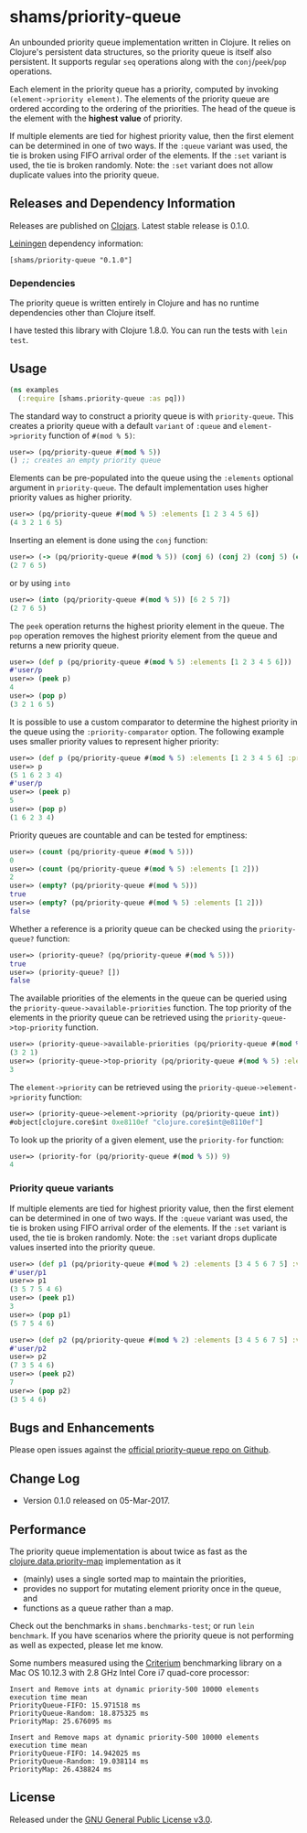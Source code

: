 # shams/priority-queue

An unbounded priority queue implementation written in Clojure. 
It relies on Clojure's persistent data structures, so the priority queue is itself also persistent.
It supports regular `seq` operations along with the `conj`/`peek`/`pop` operations.

Each element in the priority queue has a priority, computed by invoking `(element->priority element)`.
The elements of the priority queue are ordered according to the ordering of the priorities. 
The head of the queue is the element with the **highest value** of priority. 

If multiple elements are tied for highest priority value, then the first element can be determined in one of two ways. If the `:queue` variant was used, the tie is broken using FIFO arrival order of the elements. 
If the `:set` variant is used, the tie is broken randomly.
Note: the `:set` variant does not allow duplicate values into the priority queue.


## Releases and Dependency Information

Releases are published on [Clojars].
Latest stable release is 0.1.0.

[Leiningen] dependency information:

    [shams/priority-queue "0.1.0"]

### Dependencies

The priority queue is written entirely in Clojure and has no runtime dependencies other than Clojure itself.

I have tested this library with Clojure 1.8.0. You can run the tests with `lein test`.


## Usage

```clojure
(ns examples
  (:require [shams.priority-queue :as pq]))
```  

The standard way to construct a priority queue is with `priority-queue`.
This creates a priority queue with a default `variant` of `:queue` and `element->priority` function of `#(mod % 5)`:
```clojure
user=> (pq/priority-queue #(mod % 5))
() ;; creates an empty priority queue
```

Elements can be pre-populated into the queue using the `:elements` optional argument in `priority-queue`.
The default implementation uses higher priority values as higher priority.
```clojure
user=> (pq/priority-queue #(mod % 5) :elements [1 2 3 4 5 6])
(4 3 2 1 6 5)
```

Inserting an element is done using the `conj` function:
```clojure
user=> (-> (pq/priority-queue #(mod % 5)) (conj 6) (conj 2) (conj 5) (conj 7))
(2 7 6 5)
```
or by using `into`
```clojure
user=> (into (pq/priority-queue #(mod % 5)) [6 2 5 7])
(2 7 6 5)
```

The `peek` operation returns the highest priority element in the queue.
The `pop` operation removes the highest priority element from the queue and returns a new priority queue.
```clojure
user=> (def p (pq/priority-queue #(mod % 5) :elements [1 2 3 4 5 6]))
#'user/p
user=> (peek p)
4
user=> (pop p)
(3 2 1 6 5)
```

It is possible to use a custom comparator to determine the highest priority in the queue using the `:priority-comparator` option.
The following example uses smaller priority values to represent higher priority:
```clojure
user=> (def p (pq/priority-queue #(mod % 5) :elements [1 2 3 4 5 6] :priority-comparator compare))
user=> p
(5 1 6 2 3 4)
#'user/p
user=> (peek p)
5
user=> (pop p)
(1 6 2 3 4)
```

Priority queues are countable and can be tested for emptiness:
```clojure
user=> (count (pq/priority-queue #(mod % 5)))
0
user=> (count (pq/priority-queue #(mod % 5) :elements [1 2]))
2
user=> (empty? (pq/priority-queue #(mod % 5)))
true
user=> (empty? (pq/priority-queue #(mod % 5) :elements [1 2]))
false
```

Whether a reference is a priority queue can be checked using the `priority-queue?` function:
```clojure
user=> (priority-queue? (pq/priority-queue #(mod % 5)))
true
user=> (priority-queue? [])
false
```

The available priorities of the elements in the queue can be queried using the `priority-queue->available-priorities` function. 
The top priority of the elements in the priority queue can be retrieved using the `priority-queue->top-priority` function.
```clojure
user=> (priority-queue->available-priorities (pq/priority-queue #(mod % 5) :elements [1 2 3 6]))
(3 2 1)
user=> (priority-queue->top-priority (pq/priority-queue #(mod % 5) :elements [1 2 3 6]))
3
```

The `element->priority` can be retrieved using the `priority-queue->element->priority` function:
```clojure
user=> (priority-queue->element->priority (pq/priority-queue int))
#object[clojure.core$int 0xe8110ef "clojure.core$int@e8110ef"]
```

To look up the priority of a given element, use the `priority-for` function:
```clojure
user=> (priority-for (pq/priority-queue #(mod % 5)) 9)
4
```

### Priority queue variants

If multiple elements are tied for highest priority value, then the first element can be determined in one of two ways. If the `:queue` variant was used, the tie is broken using FIFO arrival order of the elements. 
If the `:set` variant is used, the tie is broken randomly.
Note: the `:set` variant drops duplicate values inserted into the priority queue.

```clojure
user=> (def p1 (pq/priority-queue #(mod % 2) :elements [3 4 5 6 7 5] :variant :queue))
#'user/p1
user=> p1
(3 5 7 5 4 6)
user=> (peek p1)
3
user=> (pop p1)
(5 7 5 4 6)

user=> (def p2 (pq/priority-queue #(mod % 2) :elements [3 4 5 6 7 5] :variant :set))
#'user/p2
user=> p2
(7 3 5 4 6)
user=> (peek p2)
7
user=> (pop p2)
(3 5 4 6)
```


## Bugs and Enhancements

Please open issues against the [official priority-queue repo on Github](https://github.com/shamsimam/clj-priority-queue/issues).


## Change Log

* Version 0.1.0 released on 05-Mar-2017.


## Performance

The priority queue implementation is about twice as fast as the [clojure.data.priority-map](https://github.com/clojure/data.priority-map) implementation as it
* (mainly) uses a single sorted map to maintain the priorities, 
* provides no support for mutating element priority once in the queue, and
* functions as a queue rather than a map.

Check out the benchmarks in `shams.benchmarks-test`; or run `lein benchmark`. 
If you have scenarios where the priority queue is not performing as well as expected, please let me know.

Some numbers measured using the [Criterium] benchmarking library on a Mac OS 10.12.3 with 2.8 GHz Intel Core i7 quad-core processor:
```
Insert and Remove ints at dynamic priority-500 10000 elements execution time mean
PriorityQueue-FIFO: 15.971518 ms
PriorityQueue-Random: 18.875325 ms
PriorityMap: 25.676095 ms

Insert and Remove maps at dynamic priority-500 10000 elements execution time mean
PriorityQueue-FIFO: 14.942025 ms
PriorityQueue-Random: 19.038114 ms
PriorityMap: 26.438824 ms
```


## License

Released under the [GNU General Public License v3.0](https://www.gnu.org/licenses/gpl-3.0.en.html).


[Clojars]: http://clojars.org/
[Criterium]: https://github.com/hugoduncan/criterium
[Leiningen]: http://leiningen.org/
